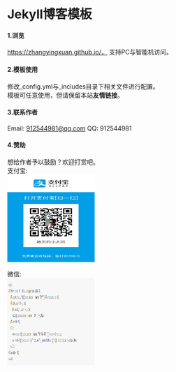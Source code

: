 Jekyll博客模板
================

#### 1.浏览
https://zhangyingxuan.github.io/，
支持PC与智能机访问。

#### 2.模板使用
修改_config.yml与_includes目录下相关文件进行配置。  
模板可任意使用，但请保留本站**友情链接**。  

#### 3.联系作者
Email: 912544981@qq.com
QQ: 912544981

#### 4.赞助
想给作者予以鼓励？欢迎打赏吧。  
支付宝:  
<img width="200" height="200" src="/assets/zhifubao.jpg"/>

微信:  
<img width="200" height="200" src="/assets/column_list_code.png"/>

